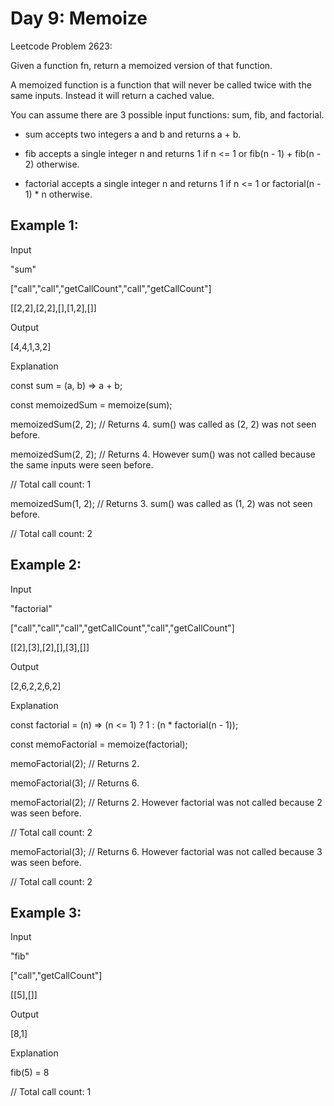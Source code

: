 # Day 9: Memoize

Leetcode Problem 2623: 

Given a function fn, return a memoized version of that function.

A memoized function is a function that will never be called twice with the same inputs. Instead it will return a cached value.

You can assume there are 3 possible input functions: sum, fib, and factorial.

* sum accepts two integers a and b and returns a + b.

* fib accepts a single integer n and returns 1 if n <= 1 or fib(n - 1) + fib(n - 2) otherwise.

* factorial accepts a single integer n and returns 1 if n <= 1 or factorial(n - 1) * n otherwise.
 

## Example 1:

Input

"sum"

["call","call","getCallCount","call","getCallCount"]

[[2,2],[2,2],[],[1,2],[]]

Output

[4,4,1,3,2]

Explanation

const sum = (a, b) => a + b;

const memoizedSum = memoize(sum);

memoizedSum(2, 2); // Returns 4. sum() was called as (2, 2) was not seen before.

memoizedSum(2, 2); // Returns 4. However sum() was not called because the same inputs were seen before.

// Total call count: 1

memoizedSum(1, 2); // Returns 3. sum() was called as (1, 2) was not seen before.

// Total call count: 2

## Example 2:

Input

"factorial"

["call","call","call","getCallCount","call","getCallCount"]

[[2],[3],[2],[],[3],[]]

Output

[2,6,2,2,6,2]

Explanation

const factorial = (n) => (n <= 1) ? 1 : (n * factorial(n - 1));

const memoFactorial = memoize(factorial);

memoFactorial(2); // Returns 2.

memoFactorial(3); // Returns 6.

memoFactorial(2); // Returns 2. However factorial was not called because 2 was seen before.

// Total call count: 2

memoFactorial(3); // Returns 6. However factorial was not called because 3 was seen before.

// Total call count: 2

## Example 3:

Input

"fib"

["call","getCallCount"]

[[5],[]]

Output

[8,1]

Explanation

fib(5) = 8

// Total call count: 1
